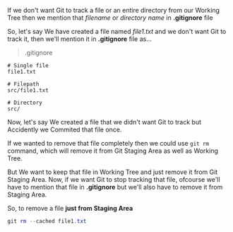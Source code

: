 If we don't want Git to track a file or an entire directory from our Working Tree then we mention that _filename_ or _directory name_ in **.gitignore** file

So, let's say We have created a file named _file1.txt_ and we don't want Git to track it, then we'll mention it in **.gitignore** file as...

> .gitignore

```
# Single file
file1.txt

# Filepath
src/file1.txt

# Directory
src/
```

Now, let's say We created a file that we didn't want Git to track but Accidently we Commited that file once.

If we wanted to remove that file completely then we could use `git rm` command, which will remove it from Git Staging Area as well as Working Tree.

But We want to keep that file in Working Tree and just remove it from Git Staging Area. Now, if we want Git to stop tracking that file, ofcourse we'll have to mention that file in **.gitignore** but we'll also have to remove it from Staging Area.

So, to remove a file **just from Staging Area**

```powershell
git rm --cached file1.txt
```
